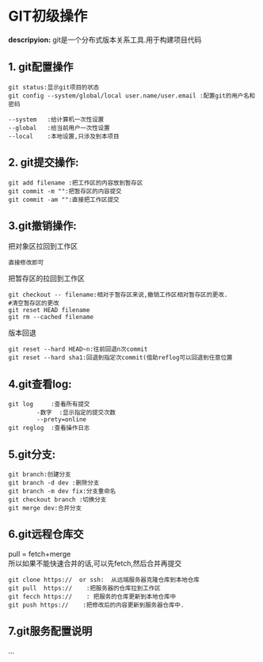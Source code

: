 # GIT初级操作

**descripyion:** git是一个分布式版本关系工具.用于构建项目代码


## **1. git配置操作** 
```
git status:显示git项目的状态
git config --system/global/local user.name/user.email :配置git的用户名和密码
```
```
--system   :给计算机一次性设置
--global   :给当前用户一次性设置
--local    :本地设置,只涉及到本项目
```

## **2. git提交操作:**  
```
git add filename :把工作区的内容放到暂存区  
git commit -m "":把暂存区的内容提交
git commit -am "":直接把工作区提交
```
## **3.git撤销操作:**
把对象区拉回到工作区
```
直接修改即可
```
把暂存区的拉回到工作区
```
git checkout -- filename:相对于暂存区来说,撤销工作区相对暂存区的更改.
#清空暂存区的更改
git reset HEAD filename
git rm --cached filename 
```
版本回退
```
git reset --hard HEAD~n:往前回退n次commit
git reset --hard sha1:回退到指定次commit(借助reflog可以回退到任意位置
```
## **4.git查看log:**

```
git log     :查看所有提交
        -数字  :显示指定的提交次数
        --prety=online
git reglog  :查看操作日志
```
## **5.git分支:**
```
git branch:创建分支  
git branch -d dev :删除分支  
git branch -m dev fix:分支重命名  
git checkout branch :切换分支  
git merge dev:合并分支 
``` 
## **6.git远程仓库交** 
pull = fetch+merge  
所以如果不能快速合并的话,可以先fetch,然后合并再提交
```
git clone https://  or ssh:  从远端服务器克隆仓库到本地仓库  
git pull  https://    :把服务器的仓库拉到工作区  
git fecch https://    : 把服务的仓库更新到本地仓库中  
git push https://    :把修改后的内容更新到服务器仓库中.  
```
## **7.git服务配置说明**
...